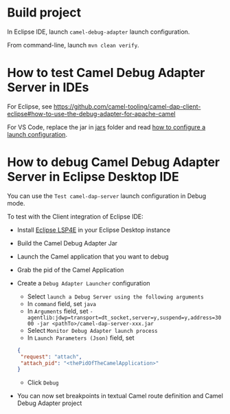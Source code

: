 # Build project

In Eclipse IDE, launch `camel-debug-adapter` launch configuration.

From command-line, launch `mvn clean verify`.

# How to test Camel Debug Adapter Server in IDEs

For Eclipse, see https://github.com/camel-tooling/camel-dap-client-eclipse#how-to-use-the-debug-adapter-for-apache-camel

For VS Code, replace the jar in [jars](https://github.com/camel-tooling/camel-dap-client-vscode/tree/main/jars) folder and read [how to configure a launch configuration](https://github.com/camel-tooling/camel-dap-client-vscode#how-to-use-it).

# How to debug Camel Debug Adapter Server in Eclipse Desktop IDE

You can use the `Test camel-dap-server` launch configuration in Debug mode.

To test with the Client integration of Eclipse IDE:

- Install [Eclipse LSP4E](https://projects.eclipse.org/projects/technology.lsp4e) in your Eclipse Desktop instance
- Build the Camel Debug Adapter Jar
- Launch the Camel application that you want to debug
- Grab the pid of the Camel Application
- Create a `Debug Adapter Launcher` configuration
  - Select `launch a Debug Server using the following arguments`
  - In `command` field, set `java`
  - In `Arguments` field, set `-agentlib:jdwp=transport=dt_socket,server=y,suspend=y,address=3000 -jar <pathTo>/camel-dap-server-xxx.jar`
  - Select `Monitor Debug Adapter launch process`
  - In `Launch Parameters (Json)` field, set
  
  ```json
  {
   "request": "attach",
   "attach_pid": "<thePidOfTheCamelApplication>"
  }
  ```
  - Click `Debug`
- You can now set breakpoints in textual Camel route definition and Camel Debug Adapter project
